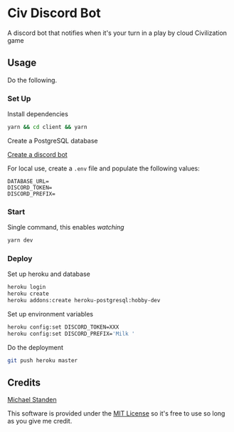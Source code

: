 # Civ Discord Bot

A discord bot that notifies when it's your turn in a play by cloud Civilization game

## Usage

Do the following.

### Set Up

Install dependencies

```sh
yarn && cd client && yarn
```

Create a PostgreSQL database

[Create a discord bot](https://discordjs.guide/preparations/setting-up-a-bot-application.html#creating-your-bot)

For local use, create a `.env` file and populate the following values:

```
DATABASE_URL=
DISCORD_TOKEN=
DISCORD_PREFIX=
```

### Start

Single command, this enables *watching*

```sh
yarn dev
```

### Deploy

Set up heroku and database

```sh
heroku login
heroku create
heroku addons:create heroku-postgresql:hobby-dev
```

Set up environment variables

```sh
heroku config:set DISCORD_TOKEN=XXX
heroku config:set DISCORD_PREFIX='Milk '
```

Do the deployment

```sh
git push heroku master
```

## Credits

[Michael Standen](https://michael.standen.link)

This software is provided under the [MIT License](https://tldrlegal.com/license/mit-license) so it's free to use so long as you give me credit.

